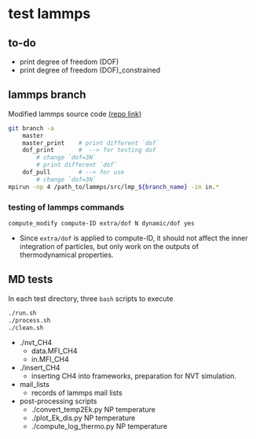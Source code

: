 # test lammps

## to-do
* print degree of freedom (DOF)
* print degree of freedom (DOF)_constrained

## lammps branch
Modified lammps source code [(repo link)](https://github.com/HengluXu/lammps.git)
``` bash
git branch -a
    master
    master_print    # print different `dof`
    dof_print       #  --> for testing dof
        # change `dof=3N`
        # print different `dof`
    dof_pull        # --> for use
        # change `dof=3N`
mpirun -np 4 /path_to/lammps/src/lmp_${branch_name} -in in.*
```

### testing of lammps commands
`compute_modify compute-ID extra/dof N dynamic/dof yes`
* Since `extra/dof` is applied to compute-ID, it should not affect the inner integration of particles, but only work on the outputs of thermodynamical properties.

## MD tests
In each test directory, three `bash` scripts to execute
```bash
./run.sh
./process.sh
./clean.sh
```

* ./nvt_CH4
    * data.MFI_CH4
    * in.MFI_CH4
* ./insert_CH4
    * inserting CH4 into frameworks, preparation for NVT simulation.
* mail_lists
    * records of lammps mail lists
* post-processing scripts
    * ./convert_temp2Ek.py NP temperature
    * ./plot_Ek_dis.py NP temperature
    * ./compute_log_thermo.py NP temperature

